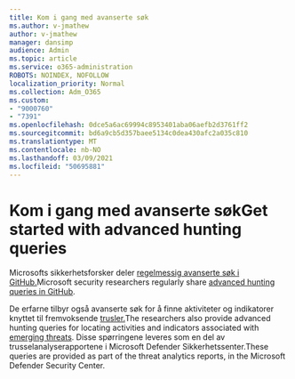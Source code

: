 ```yaml
---
title: Kom i gang med avanserte søk
ms.author: v-jmathew
author: v-jmathew
manager: dansimp
audience: Admin
ms.topic: article
ms.service: o365-administration
ROBOTS: NOINDEX, NOFOLLOW
localization_priority: Normal
ms.collection: Adm_O365
ms.custom:
- "9000760"
- "7391"
ms.openlocfilehash: 0dce5a6ac69994c8953401aba06aefb2d3761ff2
ms.sourcegitcommit: bd6a9cb5d357baee5134c0dea430afc2a035c810
ms.translationtype: MT
ms.contentlocale: nb-NO
ms.lasthandoff: 03/09/2021
ms.locfileid: "50695881"
---
```

# <a name="get-started-with-advanced-hunting-queries"></a><span data-ttu-id="6f3be-102">Kom i gang med avanserte søk</span><span class="sxs-lookup"><span data-stu-id="6f3be-102">Get started with advanced hunting queries</span></span>

<span data-ttu-id="6f3be-103">Microsofts sikkerhetsforsker deler [regelmessig avanserte søk i GitHub.](https://go.microsoft.com/fwlink/?linkid=2144624)</span><span class="sxs-lookup"><span data-stu-id="6f3be-103">Microsoft security researchers regularly share [advanced hunting queries in GitHub](https://go.microsoft.com/fwlink/?linkid=2144624).</span></span>

<span data-ttu-id="6f3be-104">De erfarne tilbyr også avanserte søk for å finne aktiviteter og indikatorer knyttet til fremvoksende [trusler.](https://go.microsoft.com/fwlink/?linkid=2145808)</span><span class="sxs-lookup"><span data-stu-id="6f3be-104">The researchers also provide advanced hunting queries for locating activities and indicators associated with [emerging threats](https://go.microsoft.com/fwlink/?linkid=2145808).</span></span> <span data-ttu-id="6f3be-105">Disse spørringene leveres som en del av trusselanalyserapportene i Microsoft Defender Sikkerhetssenter.</span><span class="sxs-lookup"><span data-stu-id="6f3be-105">These queries are provided as part of the threat analytics reports, in the Microsoft Defender Security Center.</span></span>
